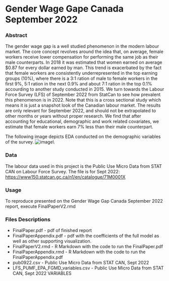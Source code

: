 # Gender Wage Gape Canada September 2022

### Abstract 

The gender wage gap is a well studied phenomenon in the modern labour market. The core concept revolves around the idea that, on average, female workers receive lower compensation for performing the same job as their male counterparts. In 2018 it was estimated that women earned on average $0.87 for every dollar earned by man. This trend is exacerbated by the fact that female workers are consistently underrepresented in the top earning groups (10%), where there is a 3:1 ration of male to female workers in the first 9%, 5:1 ration in the next 0.9% and about 7:1 ration in the top 0.1% accourding to another study conducted in 2015. We turn towards the Labour Force Survey (LFS) of September 2022 from StatCan to see how prevalent this phenomenon is in 2022. Note that this is a cross sectional study which means it is just a snapshot look of the Canadian labour market. The results are only relevant for September 2022, and should not be extrapolated to other months or years without proper research. We find that after accounting for educational, demographic and work related covariates, we estimate that female workers earn 7% less than their male counterpart. 

The following image depicts EDA conducted on the demographic variables of the survey. 
![image](https://github.com/AlisaYang07/Gender_Wage_Gap_CA/assets/61921004/5c37dcfa-ce95-4dad-bd19-fd58ec22c302)\

### Data 
The labour data used in this project is the Public Use Micro Data from STAT CAN on Labour Force Survey.
The file is for Sept 2022: https://www150.statcan.gc.ca/n1/en/catalogue/71M0001X

### Usage
To reproduce presented on the Gender Wage Gap Canada September 2022 report, execute FinalPaperV2.rmd

### Files Descriptions 
* FinalPaper.pdf - pdf of finished report
* FinalPaperAppendix.pdf - pdf with the coefficients of the full model as well as other supporting visualization. 
* FinalPaperV2.rmd  - R Markdown with the code to run the FinalPaper.pdf
* FinalPaperAppendix.rmd - R Markdown with the code to run the FinalPaperAppendix.pdf
* pub0922.csv - Public Use Micro Data from STAT CAN, Sept 2022
* LFS_PUMF_EPA_FGMD_variables.csv - Public Use Micro Data from STAT CAN, Sept 2022 VARIABLES



